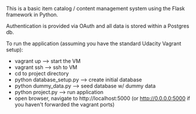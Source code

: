 This is a basic item catalog / content management system using the Flask
framework in Python.

Authentication is provided via OAuth and all data is stored within a
Postgres db.

To run the application (assuming you have the standard Udacity Vagrant setup):

* vagrant up --> start the VM
* vagrant ssh --> ssh to VM
* cd to project directory
* python database_setup.py --> create initial database
* python dummy_data.py --> seed database w/ dummy data
* python project.py --> run application
* open browser, navigate to http://localhost:5000 (or http://0.0.0.0:5000 if
 you haven't forwarded the vagrant ports)
